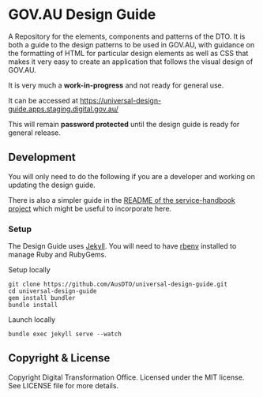 # GOV.AU Design Guide

A Repository for the elements, components and patterns of the DTO. It is both a guide to the design patterns to be used in GOV.AU, with guidance on the formatting of HTML for particular design elements as well as CSS that makes it very easy to create an application that follows the visual design of GOV.AU.

It is very much a **work-in-progress** and not ready for general use.

It can be accessed at https://universal-design-guide.apps.staging.digital.gov.au/

This will remain **password protected** until the design guide is ready for general release.

## Development

You will only need to do the following if you are a developer and working on updating the design guide.

There is also a simpler guide in the [README of the service-handbook project](https://github.com/AusDTO/service-handbook/blob/gh-pages/README.md) which might be useful to incorporate here.

### Setup

The Design Guide uses [Jekyll](http://jekyllrb.com/). You will need to have [rbenv](https://github.com/rbenv/rbenv) installed to manage Ruby and RubyGems.

Setup locally

```
git clone https://github.com/AusDTO/universal-design-guide.git
cd universal-design-guide
gem install bundler
bundle install
```

Launch locally

```
bundle exec jekyll serve --watch
```

## Copyright & License

Copyright Digital Transformation Office. Licensed under the MIT license. See LICENSE file for more details.
